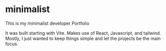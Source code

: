# minimalist
This is my minimalist developer Portfolio

It was built starting with Vite. Makes use of React, Javascript, and tailwind. Mostly, I just wanted to keep things simple and let the projects be the main focus. 